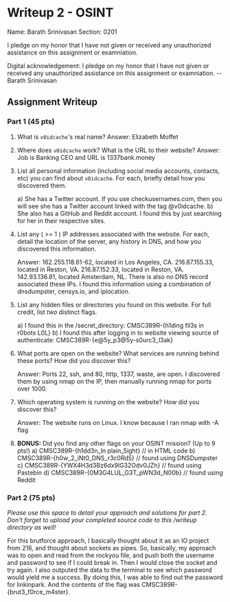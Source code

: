 # Writeup 2 - OSINT

Name: Barath Srinivasan
Section: 0201

I pledge on my honor that I have not given or received any unauthorized assistance on this assignment or examniation.

Digital acknowledgement: I pledge on my honor that I have not given or received any unauthorized assistance on this assignment or examniation. --Barath Srinivasan

## Assignment Writeup

### Part 1 (45 pts)

1. What is `v0idcache`'s real name?
   Answer: Elizabeth Moffet

2. Where does `v0idcache` work? What is the URL to their website?
   Answer: Job is Banking CEO and URL is 1337bank.money
   
3. List all personal information (including social media accounts, contacts, etc) you can find about `v0idcache`. For each, briefly detail how you discovered them.

   a) She has a Twitter account. If you use checkusernames.com, then you will see she has a Twitter account linked with the tag @v0idcache.
   b) She also has a GitHub and Reddit account. I found this by just searching for her in their respective sites.
   
4. List any ( >= 1 ) IP addresses associated with the website. For each, detail the location of the server, any history in DNS, and how you discovered this information.

   Answer: 162.255.118.61-62, located in Los Angeles, CA. 216.87.155.33, located in Reston, VA. 216.87.152.33, located in Reston, VA. 142.93.136.81, located Amsterdam, NL. There is also no DNS record associated these IPs. I found this information using a combination of dnsdumpster, censys.io, and iplocation.

5. List any hidden files or directories you found on this website. For full credit, list *two* distinct flags.

   a) I found this in the /secret_directory: CMSC389R-{h1ding fil3s in r0bots L0L}
   b) I found this after logging in to website viewing source of authenticate: CMSC389R-{e@5y_p3@5y-s0urc3_l3ak}

6. What ports are open on the website? What services are running behind these ports? How did you discover this?

   Answer: Ports 22, ssh, and 80, http, 1337, waste, are open. I discovered them by using nmap on the IP, then manually running nmap for ports over 1000.

7. Which operating system is running on the website? How did you discover this?

   Answer: The website runs on Linux. I know because I ran nmap with -A flag

8. **BONUS:** Did you find any other flags on your OSINT mission? (Up to 9 pts!)
   a) CMSC389R-{h1dd3n_ln plain_5ight} // in HTML code
   b) CMSC389R-{h0w_2_iNt0_DNS_r3c0Rd5} // found using DNSDumpster
   c) CMSC389R-{YWX4H3d3Bz6dx9lG32Odv0JZh} // found using Pastebin
   d) CMSC389R-{0M3G4LUL_G3T_pWN3d_N00b} // found using Reddit

### Part 2 (75 pts)

*Please use this space to detail your approach and solutions for part 2. Don't forget to upload your completed source code to this /writeup directory as well!*

For this brutforce approach, I basically thought about it as an IO project from 216, and thought about sockets as pipes. So, basically, my approach was to open and read from the rockyou file, and push both the username and password to see if I could break in. Then I would close the socket and try again. I also outputed the data to the terminal to see which password would yield me a success. By doing this, I was able to find out the password for linkinpark. And the contents of the flag was CMSC389R-{brut3_f0rce_m4ster}.